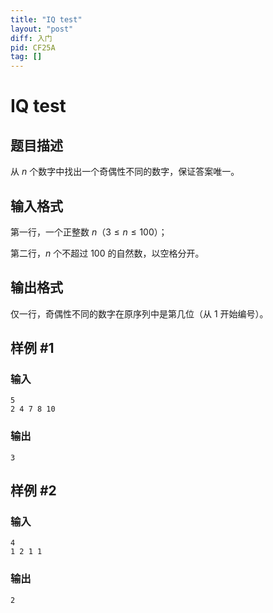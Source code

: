 ```yaml
---
title: "IQ test"
layout: "post"
diff: 入门
pid: CF25A
tag: []
---
```


# IQ test

## 题目描述

从 $n$ 个数字中找出一个奇偶性不同的数字，保证答案唯一。

## 输入格式

第一行，一个正整数 $n$（$3\leq n \leq 100$）；

第二行，$n$ 个不超过 $100$ 的自然数，以空格分开。

## 输出格式

仅一行，奇偶性不同的数字在原序列中是第几位（从 $1$ 开始编号）。

## 样例 #1

### 输入

```
5
2 4 7 8 10

```

### 输出

```
3

```

## 样例 #2

### 输入

```
4
1 2 1 1

```

### 输出

```
2

```

